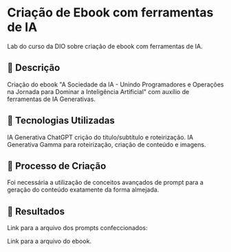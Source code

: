 # Criação de Ebook com ferramentas de IA
Lab do curso da DIO sobre criação de ebook com ferramentas de IA.

## 📒 Descrição
Criação do ebook "A Sociedade da IA - Unindo Programadores e Operações na Jornada para Dominar a Inteligência Artificial" com auxílio de ferramentas de IA Generativas.

## 🤖 Tecnologias Utilizadas
IA Generativa ChatGPT crição do título/subtítulo e roteirização.
IA Generativa Gamma para roteirização, criação de conteúdo e imagens.

## 🧐 Processo de Criação
Foi necessária a utilização de conceitos avançados de prompt para a geração do conteúdo exatamente
da forma almejada.

## 🚀 Resultados
Link para a arquivo dos prompts confeccionados:


Link para a arquivo do ebook.
